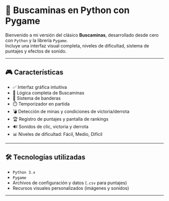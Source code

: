 # 🧨 Buscaminas en Python con Pygame

Bienvenido a mi versión del clásico **Buscaminas**, desarrollado desde cero con `Python` y la librería `Pygame`.  
Incluye una interfaz visual completa, niveles de dificultad, sistema de puntajes y efectos de sonido.

---

## 🎮 Características

- ✅ Interfaz gráfica intuitiva
- 🧠 Lógica completa de Buscaminas
- 🚩 Sistema de banderas
- ⏱️ Temporizador en partida
- 💣 Detección de minas y condiciones de victoria/derrota
- 🏆 Registro de puntajes y pantalla de rankings
- 🔊 Sonidos de clic, victoria y derrota
- 📊 Niveles de dificultad: Fácil, Medio, Difícil

---

## 🛠️ Tecnologías utilizadas

- `Python 3.x`
- `Pygame`
- Archivos de configuración y datos (`.csv` para puntajes)
- Recursos visuales personalizados (imágenes y sonidos)

---
